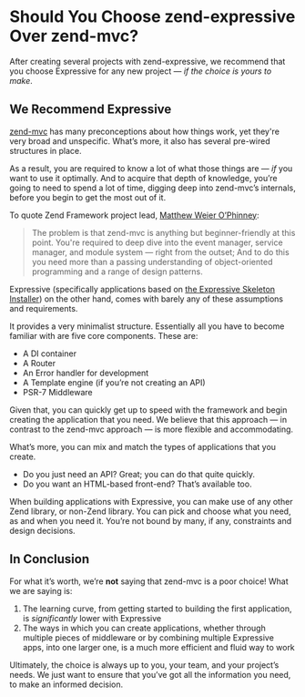 # Should You Choose zend-expressive Over zend-mvc?

After creating several projects with zend-expressive, we recommend that you
choose Expressive for any new project &mdash; _if the choice is yours to make_.

## We Recommend Expressive

[zend-mvc](https://github.com/zendframework/zend-mvc) has many preconceptions
about how things work, yet they're very broad and unspecific.  What’s more, it
also has several pre-wired structures in place.

As a result, you are required to know a lot of what those things are &mdash; *if* you
want to use it optimally.  And to acquire that depth of knowledge, you’re going
to need to spend a lot of time, digging deep into zend-mvc’s internals, before
you begin to get the most out of it.

To quote Zend Framework project lead, [Matthew Weier O’Phinney](https://twitter.com/mwop):

> The problem is that zend-mvc is anything but beginner-friendly at this point.
> You're required to deep dive into the event manager, service manager, and
> module system &mdash; right from the outset; And to do this you need more than a
> passing understanding of object-oriented programming and a range of design
> patterns.

Expressive (specifically applications based on
[the Expressive Skeleton Installer](https://docs.zendframework.com/zend-expressive/getting-started/skeleton/))
on the other hand, comes with barely any of these assumptions and requirements.

It provides a very minimalist structure. Essentially all you have to become
familiar with are five core components. These are:

- A DI container
- A Router
- An Error handler for development
- A Template engine (if you’re not creating an API)
- PSR-7 Middleware

Given that, you can quickly get up to speed with the framework and begin
creating the application that you need.  We believe that this approach &mdash; in
contrast to the zend-mvc approach &mdash; is more flexible and accommodating.

What’s more, you can mix and match the types of applications that you create.

- Do you just need an API? Great; you can do that quite quickly.
- Do you want an HTML-based front-end? That’s available too.

When building applications with Expressive, you can make use of any other
Zend library, or non-Zend library.  You can pick and choose what you need, as
and when you need it.  You’re not bound by many, if any, constraints and design
decisions.

## In Conclusion

For what it’s worth, we’re **not** saying that zend-mvc is a poor choice!  What
we are saying is:

1. The learning curve, from getting started to building the first application,
   is _significantly_ lower with Expressive
2. The ways in which you can create applications, whether through multiple
   pieces of middleware or by combining multiple Expressive apps, into one
   larger one, is a much more efficient and fluid way to work

Ultimately, the choice is always up to you, your team, and your project’s needs.
We just want to ensure that you’ve got all the information you need, to make an
informed decision.
